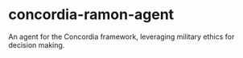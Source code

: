 # concordia-ramon-agent
An agent for the Concordia framework, leveraging military ethics for decision making. 
